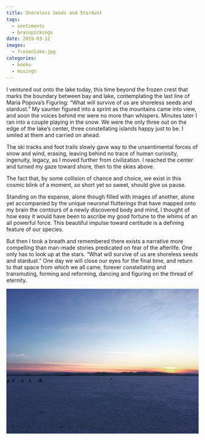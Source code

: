 ```yaml
---
title: Shoreless Seeds and Stardust
tags: 
  - sentiments
  - brainpickings
date: 2019-03-12
images:
  - frozenlake.jpg
categories:
  - books
  - musings
---
```


I ventured out onto the lake today, this time beyond the frozen crest that marks the boundary between bay and lake, contemplating the last line of Maria Popova’s Figuring: “What will survive of us are shoreless seeds and stardust.” My saunter figured into a sprint as the mountains came into view, and soon the voices behind me were no more than whispers. Minutes later I ran into a couple playing in the snow. We were the only three out on the edge of the lake’s center, three constellating islands happy just to be. I smiled at them and carried on ahead.

The ski tracks and foot trails slowly gave way to the unsentimental forces of snow and wind, erasing, leaving behind no trace of human curiosity, ingenuity, legacy, as I moved further from civilization. I reached the center and turned my gaze toward shore, then to the skies above.

The fact that, by some collision of chance and choice, we exist in this cosmic blink of a moment, so short yet so sweet, should give us pause.

Standing on the expanse, alone though filled with images of another, alone yet accompanied by the unique neuronal flutterings that have mapped onto my brain the contours of a newly discovered body and mind, I thought of how easy it would have been to ascribe my good fortune to the whims of an all powerful force. This beautiful impulse toward certitude is a defining feature of our species.

But then I took a breath and remembered there exists a narrative more compelling than man-made stories predicated on fear of the afterlife. One only has to look up at the stars. “What will survive of us are shoreless seeds and stardust.” One day we will close our eyes for the final time, and return to that space from which we all came, forever constellating and transmuting, forming and reforming, dancing and figuring on the thread of eternity.

![](frozenlake.jpg)